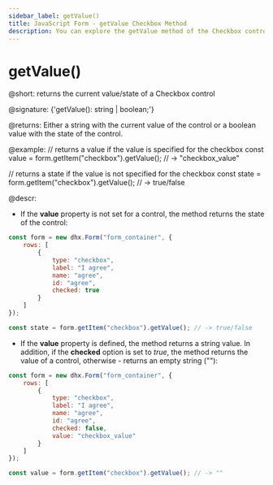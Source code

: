 ```yaml
---
sidebar_label: getValue()
title: JavaScript Form - getValue Checkbox Method 
description: You can explore the getValue method of the Checkbox control of Form in the documentation of the DHTMLX JavaScript UI library. Browse developer guides and API reference, try out code examples and live demos, and download a free 30-day evaluation version of DHTMLX Suite.
---
```


# getValue()

@short: returns the current value/state of a Checkbox control

@signature: {'getValue(): string | boolean;'}

@returns:
Either a string with the current value of the control or a boolean value with the state of the control.

@example:
// returns a value if the value is specified for the checkbox
const value = form.getItem("checkbox").getValue(); // -> "checkbox_value"

// returns a state if the value is not specified for the checkbox
const state = form.getItem("checkbox").getValue(); // -> true/false

@descr:

- If the **value** property is not set for a control, the method returns the state of the control:

~~~js
const form = new dhx.Form("form_container", {
    rows: [
        {   
            type: "checkbox",
            label: "I agree",
            name: "agree",
            id: "agree",
            checked: true 
        }
    ]
});

const state = form.getItem("checkbox").getValue(); // -> true/false
~~~

- If the **value** property is defined, the method returns a string value. In addition, if the **checked** option is set to *true*, the method returns the value of a control, otherwise - returns an empty string (""):

~~~js {8-9}
const form = new dhx.Form("form_container", {
    rows: [
        {   
            type: "checkbox",
            label: "I agree",
            name: "agree",
            id: "agree",
            checked: false,
            value: "checkbox_value"
        }
    ]
});

const value = form.getItem("checkbox").getValue(); // -> ""
~~~
